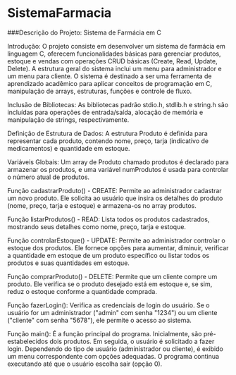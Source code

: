 # SistemaFarmacia
###Descrição do Projeto: Sistema de Farmácia em C 

Introdução: O projeto consiste em desenvolver um sistema de farmácia em linguagem C, oferecem funcionalidades básicas para gerenciar produtos, estoque e vendas com operações CRUD básicas (Create, Read, Update, Delete). A estrutura geral do sistema inclui um menu para administrador e um menu para cliente. O sistema é destinado a ser uma ferramenta de aprendizado acadêmico para aplicar conceitos de programação em C, manipulação de arrays, estruturas, funções e controle de fluxo. 

Inclusão de Bibliotecas: As bibliotecas padrão stdio.h, stdlib.h e string.h são incluídas para operações de entrada/saída, alocação de memória e manipulação de strings, respectivamente. 

 

Definição de Estrutura de Dados: A estrutura Produto é definida para representar cada produto, contendo nome, preço, tarja (indicativo de medicamentos) e quantidade em estoque. 

 

Variáveis Globais: Um array de Produto chamado produtos é declarado para armazenar os produtos, e uma variável numProdutos é usada para controlar o número atual de produtos. 

  

Função cadastrarProduto() - CREATE: Permite ao administrador cadastrar um novo produto. Ele solicita ao usuário que insira os detalhes do produto (nome, preço, tarja e estoque) e armazena-os no array produtos. 

 

Função listarProdutos() - READ: Lista todos os produtos cadastrados, mostrando seus detalhes como nome, preço, tarja e estoque. 

 

Função controlarEstoque() - UPDATE: Permite ao administrador controlar o estoque dos produtos. Ele fornece opções para aumentar, diminuir, verificar a quantidade em estoque de um produto específico ou listar todos os produtos e suas quantidades em estoque. 

 

Função comprarProduto() - DELETE: Permite que um cliente compre um produto. Ele verifica se o produto desejado está em estoque e, se sim, reduz o estoque conforme a quantidade comprada. 

 

Função fazerLogin(): Verifica as credenciais de login do usuário. Se o usuário for um administrador ("admin" com senha "1234") ou um cliente ("cliente" com senha "5678"), ele permite o acesso ao sistema. 

 

Função main(): É a função principal do programa. Inicialmente, são pré-estabelecidos dois produtos. Em seguida, o usuário é solicitado a fazer login. Dependendo do tipo de usuário (administrador ou cliente), é exibido um menu correspondente com opções adequadas. O programa continua executando até que o usuário escolha sair (opção 0). 
